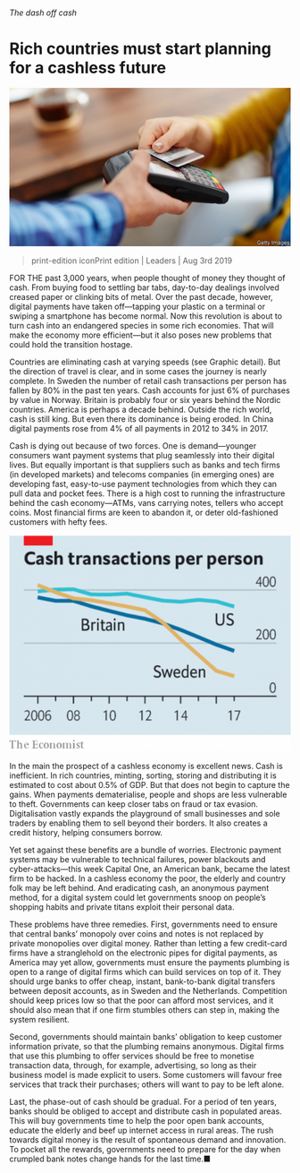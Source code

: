 ###### The dash off cash

# Rich countries must start planning for a cashless future 

![image](images/20190803_LDP503.jpg) 

> print-edition iconPrint edition | Leaders | Aug 3rd 2019 

FOR THE past 3,000 years, when people thought of money they thought of cash. From buying food to settling bar tabs, day-to-day dealings involved creased paper or clinking bits of metal. Over the past decade, however, digital payments have taken off—tapping your plastic on a terminal or swiping a smartphone has become normal. Now this revolution is about to turn cash into an endangered species in some rich economies. That will make the economy more efficient—but it also poses new problems that could hold the transition hostage. 

Countries are eliminating cash at varying speeds (see Graphic detail). But the direction of travel is clear, and in some cases the journey is nearly complete. In Sweden the number of retail cash transactions per person has fallen by 80% in the past ten years. Cash accounts for just 6% of purchases by value in Norway. Britain is probably four or six years behind the Nordic countries. America is perhaps a decade behind. Outside the rich world, cash is still king. But even there its dominance is being eroded. In China digital payments rose from 4% of all payments in 2012 to 34% in 2017. 

Cash is dying out because of two forces. One is demand—younger consumers want payment systems that plug seamlessly into their digital lives. But equally important is that suppliers such as banks and tech firms (in developed markets) and telecoms companies (in emerging ones) are developing fast, easy-to-use payment technologies from which they can pull data and pocket fees. There is a high cost to running the infrastructure behind the cash economy—ATMs, vans carrying notes, tellers who accept coins. Most financial firms are keen to abandon it, or deter old-fashioned customers with hefty fees. 

![image](images/20190803_LDC111.png) 

In the main the prospect of a cashless economy is excellent news. Cash is inefficient. In rich countries, minting, sorting, storing and distributing it is estimated to cost about 0.5% of GDP. But that does not begin to capture the gains. When payments dematerialise, people and shops are less vulnerable to theft. Governments can keep closer tabs on fraud or tax evasion. Digitalisation vastly expands the playground of small businesses and sole traders by enabling them to sell beyond their borders. It also creates a credit history, helping consumers borrow. 

Yet set against these benefits are a bundle of worries. Electronic payment systems may be vulnerable to technical failures, power blackouts and cyber-attacks—this week Capital One, an American bank, became the latest firm to be hacked. In a cashless economy the poor, the elderly and country folk may be left behind. And eradicating cash, an anonymous payment method, for a digital system could let governments snoop on people’s shopping habits and private titans exploit their personal data. 

These problems have three remedies. First, governments need to ensure that central banks’ monopoly over coins and notes is not replaced by private monopolies over digital money. Rather than letting a few credit-card firms have a stranglehold on the electronic pipes for digital payments, as America may yet allow, governments must ensure the payments plumbing is open to a range of digital firms which can build services on top of it. They should urge banks to offer cheap, instant, bank-to-bank digital transfers between deposit accounts, as in Sweden and the Netherlands. Competition should keep prices low so that the poor can afford most services, and it should also mean that if one firm stumbles others can step in, making the system resilient. 

Second, governments should maintain banks’ obligation to keep customer information private, so that the plumbing remains anonymous. Digital firms that use this plumbing to offer services should be free to monetise transaction data, through, for example, advertising, so long as their business model is made explicit to users. Some customers will favour free services that track their purchases; others will want to pay to be left alone. 

Last, the phase-out of cash should be gradual. For a period of ten years, banks should be obliged to accept and distribute cash in populated areas. This will buy governments time to help the poor open bank accounts, educate the elderly and beef up internet access in rural areas. The rush towards digital money is the result of spontaneous demand and innovation. To pocket all the rewards, governments need to prepare for the day when crumpled bank notes change hands for the last time.■ 

